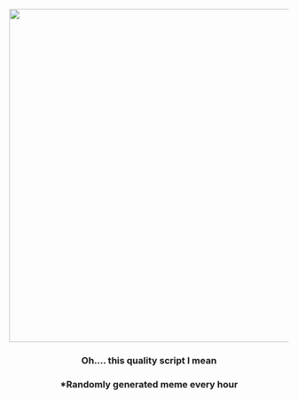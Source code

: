 <p align="center">
        <img src="https://i.redd.it/io85ms7nxcu91.jpg" width="600" height="600">
        </p>
        <h3 align="center">Oh.... this quality script I mean</h3>
        <h3 align="center">*Randomly generated meme every hour</h3>
    